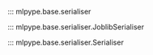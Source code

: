 ::: mlpype.base.serialiser

::: mlpype.base.serialiser.JoblibSerialiser

::: mlpype.base.serialiser.Serialiser